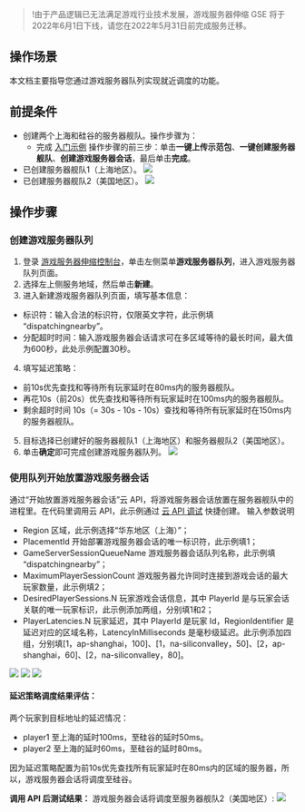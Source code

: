 >!由于产品逻辑已无法满足游戏行业技术发展，游戏服务器伸缩 GSE 将于2022年6月1日下线，请您在2022年5月31日前完成服务迁移。


## 操作场景
本文档主要指导您通过游戏服务器队列实现就近调度的功能。
## 前提条件 
- 创建两个上海和硅谷的服务器舰队。操作步骤为：
  - 完成 [入门示例](https://cloud.tencent.com/document/product/1165/43363) 操作步骤的前三步：单击**一键上传示范包**、**一键创建服务器舰队**、**创建游戏服务器会话**，最后单击**完成**。
- 已创建服务器舰队1（上海地区）。
![](https://main.qcloudimg.com/raw/338048d2c71340e6fe0d234f669ef3bf.png)
- 已创建服务器舰队2（美国地区）。
![](https://main.qcloudimg.com/raw/019ce2cbca6430b077d6563698853911.png)

## 操作步骤

### 创建游戏服务器队列

1. 登录 [游戏服务器伸缩控制台](https://console.cloud.tencent.com/gse)，单击左侧菜单**游戏服务器队列**，进入游戏服务器队列页面。
2. 选择左上侧服务地域，然后单击**新建**。
3. 进入新建游戏服务器队列页面，填写基本信息：
  - 标识符：输入合法的标识符，仅限英文字符，此示例填 “dispatchingnearby”。
  - 分配超时时间：输入游戏服务器会话请求可在多区域等待的最长时间，最大值为600秒，此处示例配置30秒。
4. 填写延迟策略： 
 - 前10s优先查找和等待所有玩家延时在80ms内的服务器舰队。  
 - 再花10s（前20s）优先查找和等待所有玩家延时在100ms内的服务器舰队。
 - 剩余超时时间 10s（= 30s - 10s - 10s）查找和等待所有玩家延时在150ms内的服务器舰队。 
5. 目标选择已创建好的服务器舰队1（上海地区）和服务器舰队2（美国地区）。
6. 单击**确定**即可完成创建游戏服务器队列。
![](https://main.qcloudimg.com/raw/fd74f2cfc7159e1a686db3b95c77412b.png)

### 使用队列开始放置游戏服务器会话
通过“开始放置游戏服务器会话”云 API，将游戏服务器会话放置在服务器舰队中的进程里。在代码里调用云 API，此示例通过 [云 API 调试](https://console.cloud.tencent.com/api/explorer?Product=gse&Version=2019-11-12&Action=StartGameServerSessionPlacement&SignVersion=) 快捷创建。
<dx-alert infotype="explain" title="">
输入参数说明
- Region 区域，此示例选择“华东地区（上海）”；
- PlacementId 开始部署游戏服务器会话的唯一标识符，此示例填1；
- GameServerSessionQueueName 游戏服务器会话队列名称，此示例填 “dispatchingnearby”；
- MaximumPlayerSessionCount 游戏服务器允许同时连接到游戏会话的最大玩家数量，此示例填2；
- DesiredPlayerSessions.N 玩家游戏会话信息，其中 PlayerId 是与玩家会话关联的唯一玩家标识，此示例添加两组，分别填1和2；
- PlayerLatencies.N 玩家延迟，其中 PlayerId 是玩家 Id，RegionIdentifier 是延迟对应的区域名称，LatencyInMilliseconds 是毫秒级延迟。此示例添加四组，分别填[1，ap-shanghai，100]、[1，na-siliconvalley，50]、[2，ap-shanghai，60]、[2，na-siliconvalley，80]。
</dx-alert>

![](https://main.qcloudimg.com/raw/fb3cf8949b00357ce169d9d813e9cb25.jpg)
![](https://main.qcloudimg.com/raw/ff2d11ee32d4253f9d79881c3781a153.jpg)
![](https://main.qcloudimg.com/raw/290769921e4abbfd29c5174b8a25d2c2.jpg)

#### 延迟策略调度结果评估：

两个玩家到目标地址的延迟情况： 
 - player1 至上海的延时100ms，至硅谷的延时50ms。
 - player2 至上海的延时60ms，至硅谷的延时80ms。
 
因为延迟策略配置为前10s优先查找所有玩家延时在80ms内的区域的服务器，所以，游戏服务器会话将调度至硅谷。

**调用 API 后测试结果：**
游戏服务器会话将调度至服务器舰队2（美国地区）:
![](https://main.qcloudimg.com/raw/57e0a4e4798cdf1c4e23ac399b092b37.png)



